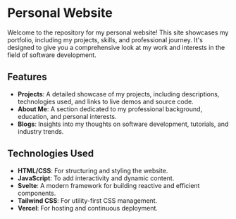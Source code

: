 # Personal Website

Welcome to the repository for my personal website! This site showcases my portfolio, including my projects, skills, and professional journey. It's designed to give you a comprehensive look at my work and interests in the field of software development.

## Features

- **Projects**: A detailed showcase of my projects, including descriptions, technologies used, and links to live demos and source code.
- **About Me**: A section dedicated to my professional background, education, and personal interests.
- **Blogs**: Insights into my thoughts on software development, tutorials, and industry trends.

## Technologies Used

- **HTML/CSS**: For structuring and styling the website.
- **JavaScript**: To add interactivity and dynamic content.
- **Svelte**: A modern framework for building reactive and efficient components.
- **Tailwind CSS**: For utility-first CSS management.
- **Vercel**: For hosting and continuous deployment.
